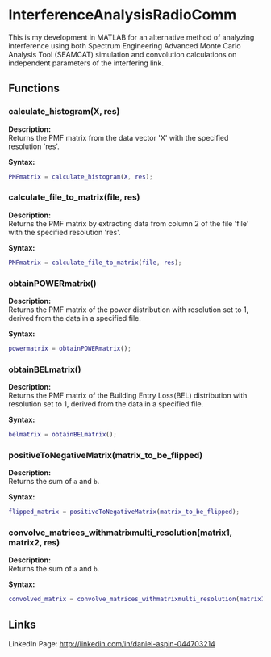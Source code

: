 # InterferenceAnalysisRadioComm
This is my development in MATLAB for an alternative method of analyzing interference using both Spectrum Engineering Advanced Monte Carlo Analysis Tool (SEAMCAT) simulation and convolution calculations on independent parameters of the interfering link.


## Functions

### calculate_histogram(X, res)

**Description:**  
Returns the PMF matrix from the data vector 'X' with the specified resolution 'res'.

**Syntax:**
```matlab
PMFmatrix = calculate_histogram(X, res);
```

### calculate_file_to_matrix(file, res)

**Description:**  
Returns the PMF matrix by extracting data from column 2 of the file 'file' with the specified resolution 'res'.

**Syntax:**
```matlab
PMFmatrix = calculate_file_to_matrix(file, res);
```

### obtainPOWERmatrix()

**Description:**  
Returns the PMF matrix of the power distribution with resolution set to 1, derived from the data in a specified file.

**Syntax:**
```matlab
powermatrix = obtainPOWERmatrix();
```

### obtainBELmatrix()

**Description:**  
Returns the PMF matrix of the Building Entry Loss(BEL) distribution with resolution set to 1, derived from the data in a specified file.

**Syntax:**
```matlab
belmatrix = obtainBELmatrix();
```

### positiveToNegativeMatrix(matrix_to_be_flipped)

**Description:**  
Returns the sum of `a` and `b`.

**Syntax:**
```matlab
flipped_matrix = positiveToNegativeMatrix(matrix_to_be_flipped);
```

### convolve_matrices_withmatrixmulti_resolution(matrix1, matrix2, res)

**Description:**  
Returns the sum of `a` and `b`.

**Syntax:**
```matlab
convolved_matrix = convolve_matrices_withmatrixmulti_resolution(matrix1, matrix2, res);
```

## Links
LinkedIn Page: http://linkedin.com/in/daniel-aspin-044703214


